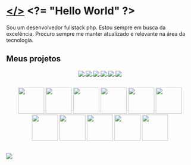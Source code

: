 <h1>
  <a href="https://github.com/josafaverissimo">&lt;/&gt;</a>
  <span>&lt;?= "Hello World" ?&gt;</span>
</h1>
  Sou um desenvolvedor fullstack php. Estou sempre em busca da excelência. Procuro sempre me manter atualizado e relevante na área da tecnologia.

## Meus projetos
<div align="center">
    <a href="https://github.com/josafaverissimo/atacadao-portal273" target="_blank">
      <img align="center" src="https://github-readme-stats.vercel.app/api/pin/?username=josafaverissimo&repo=atacadao-portal273&theme=dracula&icon_color=2FC18C&title_color=2FC18C&bg_color=1A1D21&hide_border=false" />
    </a>
    <a href="https://github.com/josafaverissimo/kRCP" target="_blank">
      <img align="center" src="https://github-readme-stats.vercel.app/api/pin/?username=josafaverissimo&repo=kRCP&theme=dracula&icon_color=2FC18C&title_color=2FC18C&bg_color=1A1D21&hide_border=false" />
    </a>
    <a href="https://github.com/josafaverissimo/webscraping" target="_blank">
      <img align="center" src="https://github-readme-stats.vercel.app/api/pin/?username=josafaverissimo&repo=webscraping&theme=dracula&icon_color=2FC18C&title_color=2FC18C&bg_color=1A1D21&hide_border=false" />
    </a>
    <a href="https://github.com/josafaverissimo/jsmaskregex" target="_blank">
      <img align="center" src="https://github-readme-stats.vercel.app/api/pin/?username=josafaverissimo&repo=jsmaskregex&theme=dracula&icon_color=2FC18C&title_color=2FC18C&bg_color=1A1D21&hide_border=false" />
    </a>
    <a href="https://github.com/josafaverissimo/beecrowd" target="_blank">
      <img align="center" src="https://github-readme-stats.vercel.app/api/pin/?username=josafaverissimo&repo=beecrowd&theme=dracula&icon_color=2FC18C&title_color=2FC18C&bg_color=1A1D21&hide_border=false" />
    </a>
    <a href="https://github.com/josafaverissimo/aluraquiz" target="_blank">
      <img align="center" src="https://github-readme-stats.vercel.app/api/pin/?username=josafaverissimo&repo=aluraquiz&theme=dracula&icon_color=2FC18C&title_color=2FC18C&bg_color=1A1D21&hide_border=false" />
    </a>
</div>

##
<div align="center">
  <img src="https://cdn.jsdelivr.net/gh/devicons/devicon/icons/html5/html5-original.svg" width="70" />
  <img src="https://cdn.jsdelivr.net/gh/devicons/devicon/icons/css3/css3-original.svg" width="70" />
  <img src="https://cdn.jsdelivr.net/gh/devicons/devicon/icons/javascript/javascript-original.svg" width="70" />
  <img src="https://cdn.jsdelivr.net/gh/devicons/devicon/icons/php/php-original.svg" width="70" />
  <img src="https://cdn.jsdelivr.net/gh/devicons/devicon/icons/nodejs/nodejs-original.svg" width="70" />
  <img src="https://cdn.jsdelivr.net/gh/devicons/devicon/icons/python/python-original.svg" width="70" />
  <img src="https://cdn.jsdelivr.net/gh/devicons/devicon/icons/mysql/mysql-original.svg" width="70" />
  <img src="https://cdn.jsdelivr.net/gh/devicons/devicon/icons/postgresql/postgresql-original.svg" width="70" />
  <img src="https://cdn.jsdelivr.net/gh/devicons/devicon/icons/bash/bash-original.svg" width="70" />
  <img src="https://cdn.jsdelivr.net/gh/devicons/devicon/icons/linux/linux-original.svg" width="70" />
  <img src="https://cdn.jsdelivr.net/gh/devicons/devicon/icons/git/git-original.svg" width="70" />
</div>

##
<div>
   	<a href="https://www.linkedin.com/in/josafaverissimo/" target="_blank"><img src="https://img.shields.io/badge/LinkedIn-0077B5?style=for-the-badge&logo=linkedin&logoColor=white" target="_blank"/></a>
</div>
